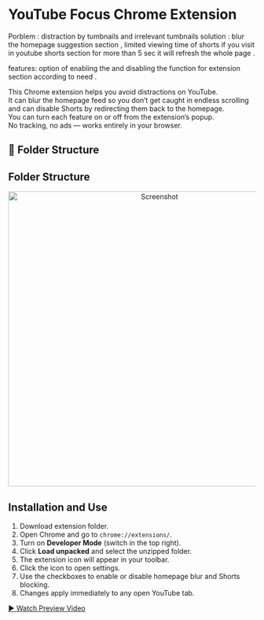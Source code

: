 # YouTube Focus Chrome Extension
Porblem : distraction by tumbnails and irrelevant tumbnails 
solution : blur the homepage suggestion section , limited viewing time of shorts if you visit in youtube shorts section for more than 5 sec
it will refresh the whole page .

features: option of enabling the and  disabling the function for extension section according to need .


This Chrome extension helps you avoid distractions on YouTube.  
It can blur the homepage feed so you don’t get caught in endless scrolling and can disable Shorts by redirecting them back to the homepage.  
You can turn each feature on or off from the extension’s popup.  
No tracking, no ads — works entirely in your browser.

## 📂 Folder Structure

## Folder Structure
<p align="center">
  <img src="https://github.com/user-attachments/assets/5e82beb8-73ab-4bbc-a1eb-92550aca1b93" alt="Screenshot" width="600"/>
</p>


## Installation and Use

1. Download extension folder.
2. Open Chrome and go to `chrome://extensions/`.
3. Turn on **Developer Mode** (switch in the top right).
4. Click **Load unpacked** and select the unzipped folder.
5. The extension icon will appear in your toolbar.
6. Click the icon to open settings.
7. Use the checkboxes to enable or disable homepage blur and Shorts blocking.
8. Changes apply immediately to any open YouTube tab.

[▶ Watch Preview Video](https://github.com/user-attachments/assets/239d008c-3c4d-4988-aa34-9165c2ebb788)





